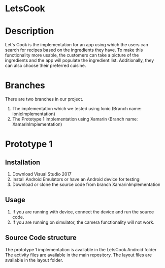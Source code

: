 # LetsCook

# Description
Let's Cook is the implementation for an app using which the users can search for recipes based on the ingredients they have. To make this functionality more usable, the customers can take a picture of the ingredients and the app will populate the ingredient list. Additionally, they can also choose their preferred cuisine. 

# Branches
There are two branches in our project.
1) The implementation which we tested using Ionic (Branch name: ionicImplementation)
2) The Prototype 1 implementation using Xamarin (Branch name: XamarinImplementation)


# Prototype 1
## Installation
1) Download Visual Studio 2017
2) Install Android Emulators or have an Android device for testing
3) Download or clone the source code from branch XamarinImplementation

## Usage
1) If you are running with device, connect the device and run the source code.
2) If you are running on simulator, the camera functionality will not work.

## Source Code structure
The prototype 1 implementation is available in the LetsCook.Android folder
The activity files are available in the main repository.
The layout files are available in the layout folder.
